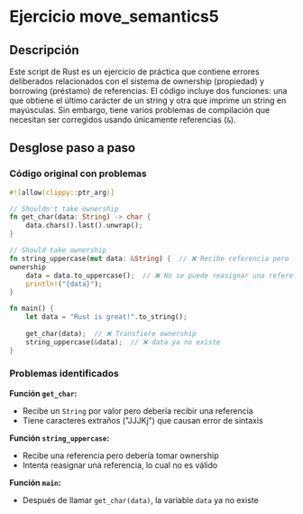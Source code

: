 # Ejercicio move_semantics5

## Descripción

Este script de Rust es un ejercicio de práctica que contiene errores deliberados
relacionados con el sistema de ownership (propiedad) y borrowing (préstamo) de referencias.
El código incluye dos funciones: una que obtiene el último carácter de un string
y otra que imprime un string en mayúsculas. Sin embargo, tiene varios problemas de
compilación que necesitan ser corregidos usando únicamente referencias (`&`).

## Desglose paso a paso

### Código original con problemas

```rust
#![allow(clippy::ptr_arg)]

// Shouldn't take ownership
fn get_char(data: String) -> char {
    data.chars().last().unwrap();
}

// Should take ownership
fn string_uppercase(mut data: &String) {  // ❌ Recibe referencia pero debería tomar
ownership
    data = data.to_uppercase();  // ❌ No se puede reasignar una referencia
    println!("{data}");
}

fn main() {
    let data = "Rust is great!".to_string();
    
    get_char(data);  // ❌ Transfiere ownership
    string_uppercase(&data);  // ❌ data ya no existe
}
```

### Problemas identificados

**Función `get_char`:**

- Recibe un `String` por valor pero debería recibir una referencia
- Tiene caracteres extraños ("JJJKj") que causan error de sintaxis

**Función `string_uppercase`:**

- Recibe una referencia pero debería tomar ownership
- Intenta reasignar una referencia, lo cual no es válido

**Función `main`:**

- Después de llamar `get_char(data)`, la variable `data` ya no existe
